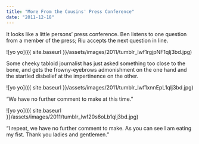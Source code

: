 ```yaml
---
title: "More From the Cousins' Press Conference"
date: "2011-12-18"
---
```


It looks like a little persons’ press conference. Ben listens to one question from a member of the press; Riu accepts the next question in line.

![yo yo]({{ site.baseurl }}/assets/images/2011/tumblr_lwf1rgjpNF1qlj3bd.jpg)

Some cheeky tabloid journalist has just asked something too close to the bone, and gets the frowny-eyebrows admonishment on the one hand and the startled disbelief at the impertinence on the other.

![yo yo]({{ site.baseurl }}/assets/images/2011/tumblr_lwf1xnnEpL1qlj3bd.jpg)

“We have no further comment to make at this time.”

![yo yo]({{ site.baseurl }}/assets/images/2011/tumblr_lwf20s6oLb1qlj3bd.jpg)

“I repeat, we have no further comment to make. As you can see I am eating my fist. Thank you ladies and gentlemen.”
